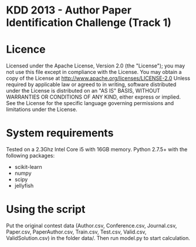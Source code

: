 KDD 2013 - Author Paper Identification Challenge (Track 1)
==========================================================

# Licence
Licensed under the Apache License, Version 2.0 (the "License");
you may not use this file except in compliance with the License.
You may obtain a copy of the License at
http://www.apache.org/licenses/LICENSE-2.0
Unless required by applicable law or agreed to in writing, software
distributed under the License is distributed on an "AS IS" BASIS,
WITHOUT WARRANTIES OR CONDITIONS OF ANY KIND, either express or implied.
See the License for the specific language governing permissions and
limitations under the License.

# System requirements
Tested on a 2.3Ghz Intel Core i5 with 16GB memory.
Python 2.7.5+ with the following packages:
 - scikit-learn
 - numpy
 - scipy
 - jellyfish

# Using the script
Put the original contest data (Author.csv, Conference.csv, Journal.csv, Paper.csv, PaperAuthor.csv, Train.csv, Test.csv, Valid.csv, ValidSolution.csv) in the folder data/. Then run model.py to start calculation.

